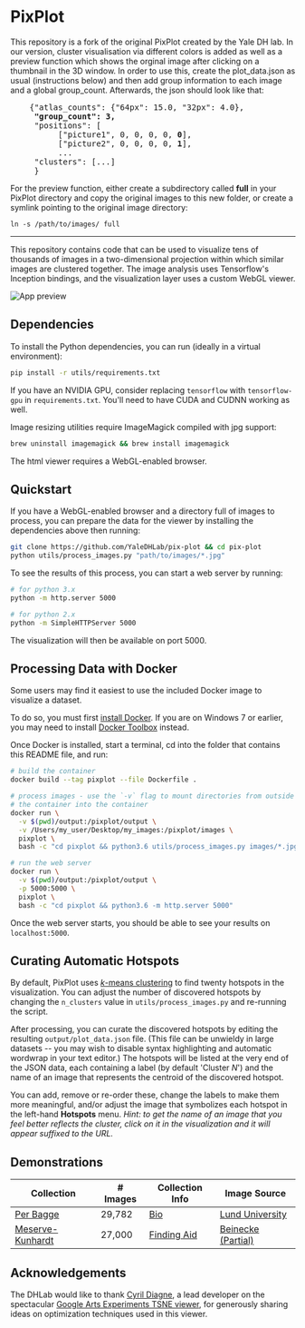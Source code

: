 # PixPlot

This repository is a fork of the original PixPlot created by the Yale DH lab. In our version, cluster visualisation via different colors is added as well as a preview function which shows the orginal image after clicking on a thumbnail in the 3D window. In order to use this, create the plot_data.json as usual (instructions below) and then add group information to each image and a global group_count. Afterwards, the json should look like that:

<pre>
    {"atlas_counts": {"64px": 15.0, "32px": 4.0}, 
     <b>"group_count": 3,</b>
     "positions": [
          ["picture1", 0, 0, 0, 0, <b>0</b>],
          ["picture2", 0, 0, 0, 0, <b>1</b>],
          ...
     "clusters": [...]
     }
</pre>

For the preview function, either create a subdirectory called **full** in your PixPlot directory and copy the original images to this new folder, or create a symlink pointing to the original image directory:

    ln -s /path/to/images/ full

- - - -

This repository contains code that can be used to visualize tens of thousands of images in a two-dimensional projection within which similar images are clustered together. The image analysis uses Tensorflow's Inception bindings, and the visualization layer uses a custom WebGL viewer.

![App preview](./assets/images/preview.png?raw=true)

## Dependencies

To install the Python dependencies, you can run (ideally in a virtual environment):

```bash
pip install -r utils/requirements.txt
```

If you have an NVIDIA GPU, consider replacing `tensorflow` with `tensorflow-gpu` in `requirements.txt`.  You'll need to have CUDA and CUDNN working as well.

Image resizing utilities require ImageMagick compiled with jpg support:

```bash
brew uninstall imagemagick && brew install imagemagick
```

The html viewer requires a WebGL-enabled browser.

## Quickstart

If you have a WebGL-enabled browser and a directory full of images to process, you can prepare the data for the viewer by installing the dependencies above then running:

```bash
git clone https://github.com/YaleDHLab/pix-plot && cd pix-plot
python utils/process_images.py "path/to/images/*.jpg"
```

To see the results of this process, you can start a web server by running:

```bash
# for python 3.x
python -m http.server 5000

# for python 2.x
python -m SimpleHTTPServer 5000
```

The visualization will then be available on port 5000.

## Processing Data with Docker

Some users may find it easiest to use the included Docker image to visualize a dataset.

To do so, you must first [install Docker](https://docs.docker.com/install/). If you are on Windows 7 or earlier, you may need to install [Docker Toolbox](https://docs.docker.com/toolbox/toolbox_install_windows/) instead.

Once Docker is installed, start a terminal, cd into the folder that contains this README file, and run:

```bash
# build the container
docker build --tag pixplot --file Dockerfile .

# process images - use the `-v` flag to mount directories from outside
# the container into the container
docker run \
  -v $(pwd)/output:/pixplot/output \
  -v /Users/my_user/Desktop/my_images:/pixplot/images \
  pixplot \
  bash -c "cd pixplot && python3.6 utils/process_images.py images/*.jpg"

# run the web server
docker run \
  -v $(pwd)/output:/pixplot/output \
  -p 5000:5000 \
  pixplot \
  bash -c "cd pixplot && python3.6 -m http.server 5000"
```

Once the web server starts, you should be able to see your results on `localhost:5000`.

## Curating Automatic Hotspots

By default, PixPlot uses [*k*-means clustering](https://en.wikipedia.org/wiki/K-means_clustering) to find twenty hotspots in the visualization.  You can adjust the number of discovered hotspots by changing the `n_clusters` value in `utils/process_images.py` and re-running the script.

After processing, you can curate the discovered hotspots by editing the resulting `output/plot_data.json` file. (This file can be unwieldy in large datasets -- you may wish to disable syntax highlighting and automatic wordwrap in your text editor.) The hotspots will be listed at the very end of the JSON data, each containing a label (by default 'Cluster *N*') and the name of an image that represents the centroid of the discovered hotspot.

You can add, remove or re-order these, change the labels to make them more meaningful, and/or adjust the image that symbolizes each hotspot in the left-hand **Hotspots** menu.  *Hint: to get the name of an image that you feel better reflects the cluster, click on it in the visualization and it will appear suffixed to the URL.*


## Demonstrations

| Collection | # Images | Collection Info | Image Source |
| ---------- | -------- |  --------------- | ------------ |
| [Per Bagge](https://goo.gl/uk8oUx) | 29,782 | [Bio](https://goo.gl/2jQYGz) | [Lund University](https://goo.gl/zHpebT) |
| [Meserve-Kunhardt](https://goo.gl/sE3ZGy) | 27,000 | [Finding Aid](https://goo.gl/ESfcdB) | [Beinecke (Partial)](goo.gl/ESfcdB) |


## Acknowledgements

The DHLab would like to thank [Cyril Diagne](http://cyrildiagne.com/), a lead developer on the spectacular [Google Arts Experiments TSNE viewer](https://artsexperiments.withgoogle.com/tsnemap/), for generously sharing ideas on optimization techniques used in this viewer.
